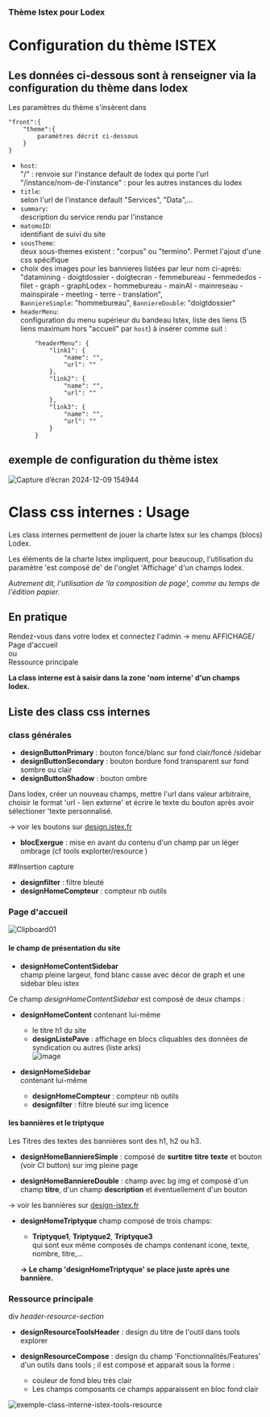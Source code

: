 ### Thème Istex pour Lodex

# Configuration du thème ISTEX

## Les données ci-dessous sont à renseigner via la configuration du thème dans lodex

Les paramètres du thème s'insèrent dans

```
"front":{
    "theme":{
        paramètres décrit ci-dessous
    }
}
```

-   `host`:  
     "/" : renvoie sur l'instance default de lodex qui porte l'url  
     "/instance/nom-de-l'instance" : pour les autres instances du lodex
-   `title`:  
    selon l'url de l'instance default "Services", "Data",...
-   `summary`:  
    description du service rendu par l'instance
-   `matomoID`:  
    identifiant de suivi du site
-   `sousTheme`:  
    deux sous-themes existent : "corpus" ou "termino". Permet l'ajout d'une css spécifique
-   choix des images pour les bannieres listées par leur nom ci-après: "datamining - doigtdossier - doigtecran - femmebureau - femmededos - filet - graph - graphLodex - hommebureau - mainAI - mainreseau - mainspirale - meeting - terre - translation",  
    `BanniereSimple`: "hommebureau",
    `BanniereDouble`: "doigtdossier"
-   `headerMenu`:  
    configuration du menu supérieur du bandeau Istex, liste des liens (5 liens maximum hors "accueil" par `host`) à insérer comme suit :
    ```
        "headerMenu": {
            "link1": {
                "name": "",
                "url": ""
            },
            "link2": {
                "name": "",
                "url": ""
            },
            "link3": {
                "name": "",
                "url": ""
            }
        }
    ```

## exemple de configuration du thème istex

![Capture d’écran 2024-12-09 154944](https://github.com/user-attachments/assets/0ba1d554-081c-4cb0-98bf-2424f74fb933)

# Class css internes : Usage

Les class internes permettent de jouer la charte Istex sur les champs (blocs) Lodex.

Les éléments de la charte Istex impliquent, pour beaucoup, l'utilisation du paramètre 'est composé de' de l'onglet 'Affichage' d'un champs lodex.

_Autrement dit, l'utilisation de 'la composition de page', comme au temps de l'édition papier._

## En pratique

Rendez-vous dans votre lodex et connectez l'admin -> menu AFFICHAGE/  
Page d'accueil  
ou  
Ressource principale

**La class interne est à saisir dans la zone 'nom interne' d'un champs lodex.**

## Liste des class css internes

### class générales

-   **designButtonPrimary** : bouton foncé/blanc sur fond clair/foncé /sidebar
-   **designButtonSecondary** : bouton bordure fond transparent sur fond sombre ou clair
-   **designButtonShadow** : bouton ombre

Dans lodex, créer un nouveau champs, mettre l'url dans valeur arbitraire, choisir le format 'url - lien externe' et écrire le texte du bouton après avoir sélectioner 'texte personnalisé.

-> voir les boutons sur [design.istex.fr](https://design.istex.fr/boutons/)

-   **blocExergue** : mise en avant du contenu d'un champ par un léger ombrage (cf tools explorter/resource )

##Insertion capture

-   **designfilter** : filtre bleuté
-   **designHomeCompteur** : compteur nb outils

### Page d'accueil

![Clipboard01](https://github.com/user-attachments/assets/075525a1-52a8-4ba6-bb0c-6efc541cbd1f)

#### le champ de présentation du site

-   **designHomeContentSidebar**  
    champ pleine largeur, fond blanc casse avec décor de graph et une sidebar bleu istex

Ce champ _designHomeContentSidebar_ est composé de deux champs :

-   **designHomeContent**
    contenant lui-même

    -   le titre h1 du site
    -   **designListePave** : affichage en blocs cliquables des données de syndication ou autres (liste arks)  
        ![image](https://github.com/user-attachments/assets/b09fe55c-e4d0-467e-a046-879e30e9e019)

-   **designHomeSidebar**  
    contenant lui-même
    -   **designHomeCompteur** : compteur nb outils
    -   **designfilter** : filtre bleuté sur img licence

#### les bannières et le triptyque

Les Titres des textes des bannières sont des h1, h2 ou h3.

-   **designHomeBanniereSimple** : composé de **surtitre** **titre** **texte** et bouton (voir CI button) sur img pleine page

-   **designHomeBanniereDouble** : champ avec bg img et composé d'un champ **titre**, d'un champ **description** et éventuellement d'un bouton

-> voir les bannières sur [design-istex.fr](https://design.istex.fr/banniere/)

-   **designHomeTriptyque** champ composé de trois champs:

    -   **Triptyque1**, **Triptyque2**, **Triptyque3**  
        qui sont eux même composés de champs contenant icone, texte, nombre, titre,...

    **-> Le champ 'designHomeTriptyque' se place juste après une bannière.**

### Ressource principale

div _header-resource-section_

-   **designResourceToolsHeader** : design du titre de l'outil dans tools explorer

-   **designResourceCompose** : design du champ 'Fonctionnalités/Features' d'un outils dans tools ; il est composé et apparait sous la forme :
    -   couleur de fond bleu très clair
    -   Les champs composants ce champs apparaissent en bloc fond clair

![exemple-class-interne-istex-tools-resource](https://github.com/Inist-CNRS/lodex/assets/122360177/252c3b1a-193f-4d90-9f35-75bfdddffc54)
